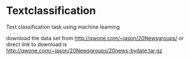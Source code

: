 # Textclassification
Text classification task using machine learning

download the data set from http://qwone.com/~jason/20Newsgroups/ or direct link to download is http://qwone.com/~jason/20Newsgroups/20news-bydate.tar.gz


